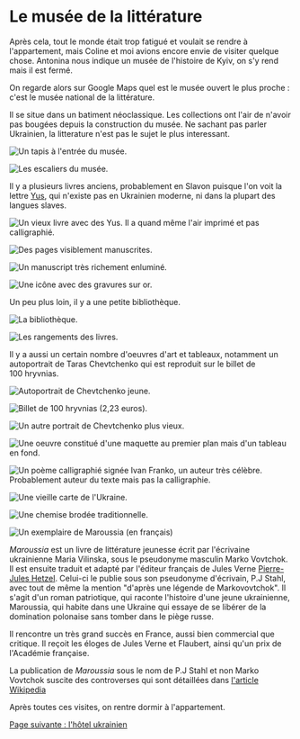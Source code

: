# Le musée de la littérature

Après cela, tout le monde était trop fatigué et voulait se rendre à
l'appartement, mais Coline et moi avions encore envie de visiter quelque chose.
Antonina nous indique un musée de l'histoire de Kyiv, on s'y rend mais il est
fermé.

On regarde alors sur Google Maps quel est le musée ouvert le plus proche : c'est
le musée national de la littérature.

Il se situe dans un batiment néoclassique. Les collections ont l'air de n'avoir
pas bougées depuis la construction du musée. Ne sachant pas parler Ukrainien, la
litterature n'est pas le sujet le plus interessant.

![Un tapis à l'entrée du musée.](images/kyiv/p4/musee_de_la_literature/tapis.jpg)

![Les escaliers du musée.](images/kyiv/p4/musee_de_la_literature/escaliers.jpg)

Il y a plusieurs livres anciens, probablement en Slavon puisque l'on voit la
lettre [Yus](https://en.wikipedia.org/wiki/Yus), qui n'existe pas en Ukrainien
moderne, ni dans la plupart des langues slaves.

![Un vieux livre avec des Yus. Il a quand même l'air imprimé et pas calligraphié.](images/kyiv/p4/musee_de_la_literature/vieux_livre.jpg)

![Des pages visiblement manuscrites.](images/kyiv/p4/musee_de_la_literature/illustrations.jpg)

![Un manuscript très richement enluminé.](images/kyiv/p4/musee_de_la_literature/enluminures.jpg)

![Une icône avec des gravures sur or.](images/kyiv/p4/musee_de_la_literature/icone.jpg)

Un peu plus loin, il y a une petite bibliothèque.

![La bibliothèque.](images/kyiv/p4/musee_de_la_literature/bibliotheque.jpg)

![Les rangements des livres.](images/kyiv/p4/musee_de_la_literature/etageres.jpg)

Il y a aussi un certain nombre d'oeuvres d'art et tableaux, notamment un
autoportrait de Taras Chevtchenko qui est reproduit sur le billet de 100&nbsp;hryvnias.

![Autoportrait de Chevtchenko jeune.](images/kyiv/p4/musee_de_la_literature/shevchenko_jeune.jpg)

![Billet de 100&nbsp;hryvnias (2,23&nbsp;euros).](images/kyiv/p4/musee_de_la_literature/hryvna_100.jpg)

![Un autre portrait de Chevtchenko plus vieux.](images/kyiv/p4/musee_de_la_literature/shevchenko_vieux.jpg)

![Une oeuvre constitué d'une maquette au premier plan mais d'un tableau en fond.](images/kyiv/p4/musee_de_la_literature/maquette_aquarelle.jpg)

![Un poème calligraphié signée Ivan Franko, un auteur très célèbre. Probablement auteur du texte mais pas la calligraphie.](images/kyiv/p4/musee_de_la_literature/poeme_ivan_franko.jpg)

![Une vieille carte de l'Ukraine.](images/kyiv/p4/musee_de_la_literature/carte.jpg)

![Une chemise brodée traditionnelle.](images/kyiv/p4/musee_de_la_literature/chemise.jpg)

![Un exemplaire de _Maroussia_ (en français)](images/kyiv/p4/musee_de_la_literature/maroussia.jpg)

_Maroussia_ est un livre de littérature jeunesse écrit par l'écrivaine ukrainienne Maria Vilinska, sous le
pseudonyme masculin Marko Vovtchok. Il est ensuite traduit et adapté par
l'éditeur français de Jules Verne [Pierre-Jules
Hetzel](https://fr.wikipedia.org/wiki/Pierre-Jules_Hetzel). Celui-ci le publie sous son
pseudonyme d'écrivain, P.J Stahl, avec tout de même la mention "d'après une légende de Markovovtchok". Il s'agit d'un roman patriotique, qui raconte l'histoire
d'une jeune ukrainienne, Maroussia, qui habite dans une Ukraine qui essaye de se
libérer de la domination polonaise sans tomber dans le piège russe.

Il rencontre un très grand succès en France, aussi bien commercial que critique. Il reçoit les éloges de Jules Verne et Flaubert, ainsi qu'un prix de l'Académie
française.

La publication de _Maroussia_ sous le nom de P.J Stahl et non Marko Vovtchok
suscite des controverses qui sont détaillées dans [l'article
Wikipedia](https://fr.wikipedia.org/wiki/Maroussia)

Après toutes ces visites, on rentre dormir à l'appartement.

[Page suivante : l'hôtel ukrainien](kyiv_5_hotel_ukraine.md)
